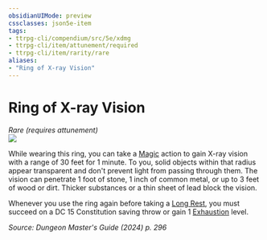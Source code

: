 ```yaml
---
obsidianUIMode: preview
cssclasses: json5e-item
tags:
- ttrpg-cli/compendium/src/5e/xdmg
- ttrpg-cli/item/attunement/required
- ttrpg-cli/item/rarity/rare
aliases: 
- "Ring of X-ray Vision"
---
```

# Ring of X-ray Vision
*Rare (requires attunement)*  
![](Mechanics/items/img/ring-of-x-ray-vision.webp#right)


While wearing this ring, you can take a [Magic](Mechanics/rules/actions.md#Magic) action to gain X-ray vision with a range of 30 feet for 1 minute. To you, solid objects within that radius appear transparent and don't prevent light from passing through them. The vision can penetrate 1 foot of stone, 1 inch of common metal, or up to 3 feet of wood or dirt. Thicker substances or a thin sheet of lead block the vision.

Whenever you use the ring again before taking a [Long Rest](Mechanics/rules/variant-rules/long-rest-xphb.md), you must succeed on a DC 15 Constitution saving throw or gain 1 [Exhaustion](Mechanics/rules/conditions.md#Exhaustion) level.

*Source: Dungeon Master's Guide (2024) p. 296*
